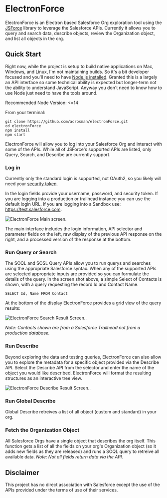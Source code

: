 # ElectronForce

ElectronForce is an Electron based Salesforce Org exploration tool using the [JSForce](https://jsforce.github.io/) library to leverage the Salesforce APIs. Currently it allows you to query and search data, describe objects, review the Organization object, and list all objects in the org.

## Quick Start

Right now, while the project is setup to build native applications on Mac, Windows, and Linux, I'm not maintaining builds. So it's a bit developer focused and you'll need to have [Node.js installed](https://nodejs.org/en/download/). Granted this is a largely an API interface so some technical ability is expected but longer-term not the ability to understand JavaScript. Anyway you don't need to know how to use Node just need to have the tools around.

Recommended Node Version: <=14

From your terminal:

    git clone https://github.com/acrosman/electronForce.git
    cd electronForce
    npm install
    npm start

ElectronForce will allow you to log into your Salesforce Org and interact with some of the APIs. While all of JSForce's supported APIs are listed, only Query, Search, and Describe are currently support.

### Log in

Currently only the standard login is supported, not OAuth2, so you likely will need your [security token](https://help.salesforce.com/articleView?id=user_security_token.htm&type=5).

In the login fields provide your username, password, and security token. If you are logging into a production or trailhead instance you can use the default login URL. If you are logging into a Sandbox use: https://test.salesforce.com.

![ElectronForce Main screen.](./documentation/images/ElectronForceMain.png "Login fields as described above and query API example as follows.")

The main interface includes the login information, API selector and parameter fields on the left, raw display of the previous API response on the right, and a processed version of the response at the bottom.

### Run Query or Search

The SOQL and SOSL Query APIs allow you to run querys and searches using the appropriate Salesforce syntax. When any of the supported APIs are selected appropriate inputs are provided so you can formulate the details of the query. In the screen shot above, a simple Select of Contacts is shown, with a query requesting the record Id and Contact Name.

`SELECT Id, Name FROM Contact`

At the bottom of the display ElectronForce provides a grid view of the query results:

![ElectronForce Search Result Screen.](./documentation/images/ElectronForceSearch.png "A table display of the Contacts returned from Salesforce").


_Note: Contacts shown are from a Salesforce Trailhead not from a production database._

### Run Describe

Beyond exploring the data and testing queries, ElectronForce can also allow you to explore the metadata for a specific object provided via the Describe API.  Select the Describe API from the selector and enter the name of the object you would like described.  ElectronForce will format the resulting structures as an interactive tree view.

![ElectronForce Describe Result Screen.](./documentation/images/ElectronForceDescribe.png "A simple tree display of the describe response.").

### Run Global Describe

Global Describe retreives a list of all object (custom and standard) in your org.

### Fetch the Organization Object

All Salesforce Orgs have a single object that describes the org itself. This function gets a list of all the fields on your org's Organization object (so it adds new fields as they are released) and runs a SOQL query to retreive all available data. _Note: Not all fields return data via the API._

## Disclaimer

This project has no direct association with Salesforce except the use of the APIs provided under the terms of use of their services.
